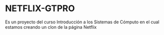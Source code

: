 # NETFLIX-GTPRO
Es un proyecto del curso Introducción a los Sistemas de Cómputo en el cual estamos creando un clon de la página Netflix
